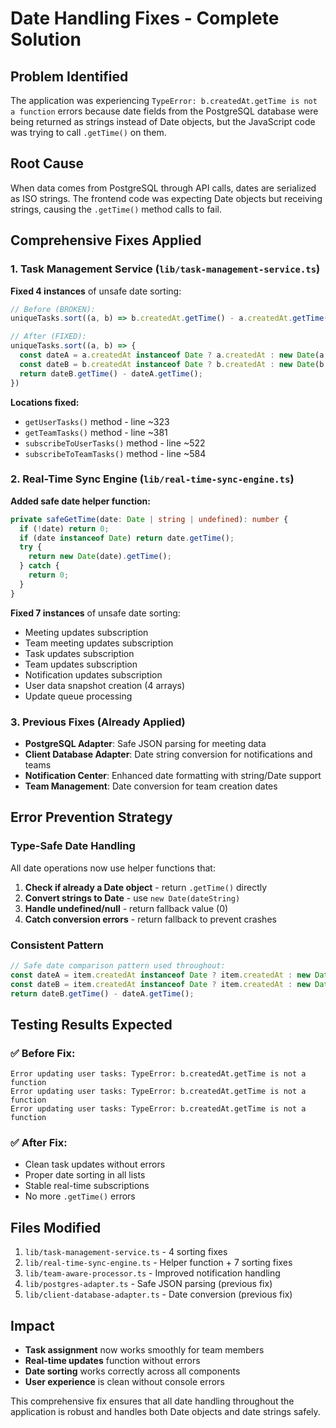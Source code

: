 # Date Handling Fixes - Complete Solution

## Problem Identified
The application was experiencing `TypeError: b.createdAt.getTime is not a function` errors because date fields from the PostgreSQL database were being returned as strings instead of Date objects, but the JavaScript code was trying to call `.getTime()` on them.

## Root Cause
When data comes from PostgreSQL through API calls, dates are serialized as ISO strings. The frontend code was expecting Date objects but receiving strings, causing the `.getTime()` method calls to fail.

## Comprehensive Fixes Applied

### 1. Task Management Service (`lib/task-management-service.ts`)
**Fixed 4 instances** of unsafe date sorting:

```typescript
// Before (BROKEN):
uniqueTasks.sort((a, b) => b.createdAt.getTime() - a.createdAt.getTime())

// After (FIXED):
uniqueTasks.sort((a, b) => {
  const dateA = a.createdAt instanceof Date ? a.createdAt : new Date(a.createdAt);
  const dateB = b.createdAt instanceof Date ? b.createdAt : new Date(b.createdAt);
  return dateB.getTime() - dateA.getTime();
})
```

**Locations fixed:**
- `getUserTasks()` method - line ~323
- `getTeamTasks()` method - line ~381  
- `subscribeToUserTasks()` method - line ~522
- `subscribeToTeamTasks()` method - line ~584

### 2. Real-Time Sync Engine (`lib/real-time-sync-engine.ts`)
**Added safe date helper function:**

```typescript
private safeGetTime(date: Date | string | undefined): number {
  if (!date) return 0;
  if (date instanceof Date) return date.getTime();
  try {
    return new Date(date).getTime();
  } catch {
    return 0;
  }
}
```

**Fixed 7 instances** of unsafe date sorting:
- Meeting updates subscription
- Team meeting updates subscription  
- Task updates subscription
- Team updates subscription
- Notification updates subscription
- User data snapshot creation (4 arrays)
- Update queue processing

### 3. Previous Fixes (Already Applied)
- **PostgreSQL Adapter**: Safe JSON parsing for meeting data
- **Client Database Adapter**: Date string conversion for notifications and teams
- **Notification Center**: Enhanced date formatting with string/Date support
- **Team Management**: Date conversion for team creation dates

## Error Prevention Strategy

### Type-Safe Date Handling
All date operations now use helper functions that:
1. **Check if already a Date object** - return `.getTime()` directly
2. **Convert strings to Date** - use `new Date(dateString)`  
3. **Handle undefined/null** - return fallback value (0)
4. **Catch conversion errors** - return fallback to prevent crashes

### Consistent Pattern
```typescript
// Safe date comparison pattern used throughout:
const dateA = item.createdAt instanceof Date ? item.createdAt : new Date(item.createdAt);
const dateB = item.createdAt instanceof Date ? item.createdAt : new Date(item.createdAt);
return dateB.getTime() - dateA.getTime();
```

## Testing Results Expected

### ✅ Before Fix:
```
Error updating user tasks: TypeError: b.createdAt.getTime is not a function
Error updating user tasks: TypeError: b.createdAt.getTime is not a function
Error updating user tasks: TypeError: b.createdAt.getTime is not a function
```

### ✅ After Fix:
- Clean task updates without errors
- Proper date sorting in all lists
- Stable real-time subscriptions
- No more `.getTime()` errors

## Files Modified
1. `lib/task-management-service.ts` - 4 sorting fixes
2. `lib/real-time-sync-engine.ts` - Helper function + 7 sorting fixes
3. `lib/team-aware-processor.ts` - Improved notification handling
4. `lib/postgres-adapter.ts` - Safe JSON parsing (previous fix)
5. `lib/client-database-adapter.ts` - Date conversion (previous fix)

## Impact
- **Task assignment** now works smoothly for team members
- **Real-time updates** function without errors
- **Date sorting** works correctly across all components
- **User experience** is clean without console errors

This comprehensive fix ensures that all date handling throughout the application is robust and handles both Date objects and date strings safely.